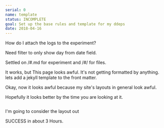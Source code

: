 ```yaml
---
serial: 0
name: template
status: INCOMPLETE
goal: Set up the base rules and template for my ddeps
date: 2018-04-16
---
```


How do I attach the logs to the experiment?

Need filter to only show day from date field. 

Settled on /#.md for experiment and /#/ for files.

It works, but This page looks awful. It's not getting formatted by anything. lets add a jekyll template to the front matter. 

Okay, now it looks awful because my site's layouts in general look awful. 

Hopefully it looks better by the time you are looking at it.

<img src="0/0.png" alt="" />

I'm going to consider the layout out

SUCCESS in about 3 Hours.
